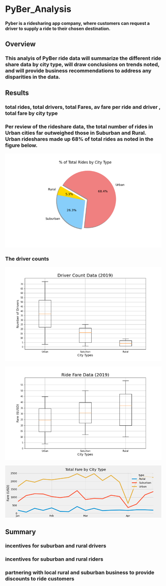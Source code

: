 # PyBer_Analysis
#### Pyber is a ridesharing app company, where customers can request a driver to supply a ride to their chosen destination. 

## Overview
### This analyis of PyBer ride data will summarize the different ride share data by city type, will draw conclusions on trends noted, and will provide business recommendations to address any disparities in the data. 

## Results
### total rides, total drivers, total Fares, av fare per ride and driver , total fare by city type 
### Per review of the rideshare data, the total number of rides in Urban cities far outweighed those in Suburban and Rural.  Urban rideshares made up 68% of total rides as noted in the figure below.  

![Fig6.png](analysis/Fig6.png)

### The driver counts 
![Fig4.png](analysis/Fig4.png)


![Fig3.png](analysis/Fig3.png)



![PyBer_fare_summary.png](analysis/PyBer_fare_summary.png)


## Summary

### incentives for suburban and rural drivers 
### incentives for suburban and rural riders 
### partnering with local rural and suburban business to provide discounts to ride customers
